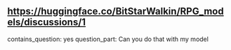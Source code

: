 ## https://huggingface.co/BitStarWalkin/RPG_models/discussions/1

contains_question: yes
question_part: Can you do that with my model